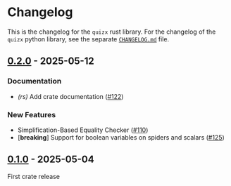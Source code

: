 # Changelog

This is the changelog for the `quizx` rust library.
For the changelog of the `quizx` python library, see the separate [`CHANGELOG.md`](https://github.com/zxcalc/quizx/blob/master/pybindings/CHANGELOG.md) file.


## [0.2.0](https://github.com/zxcalc/quizx/compare/quizx@v0.1.0...quizx@v0.2.0) - 2025-05-12

### Documentation

- *(rs)* Add crate documentation ([#122](https://github.com/zxcalc/quizx/pull/122))

### New Features

- Simplification-Based Equality Checker ([#110](https://github.com/zxcalc/quizx/pull/110))
- [**breaking**] Support for boolean variables on spiders and scalars ([#125](https://github.com/zxcalc/quizx/pull/125))

## [0.1.0](https://github.com/zxcalc/quizx/releases/tag/quizx@v0.1.0) - 2025-05-04

First crate release
